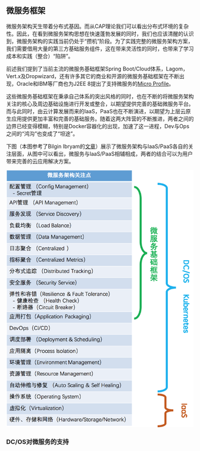 ## 微服务框架

微服务架构天生带着分布式基因。而从CAP理论我们可以看出分布式环境的复杂性。因此，在看到微服务架构思想在快速蓬勃发展的同时，我们也应该清醒的认识到，微服务架构的实践当前仍处于“攒机”阶段。为了实践完整的微服务架构方案，我们需要借用大量的第三方基础服务组件，这在带来灵活性的同时，也带来了学习成本和实践（整合）“陷阱”。

前述我们提到了当前主流的微服务基础框架Spring Boot/Cloud体系，Lagom，Vert.x及Dropwizard，还有许多其它的商业和开源的微服务基础框架在不断出现，Oracle和IBM等厂商也为J2EE 8提出了支持微服务的[Micro Profile](http://microprofile.io/)。

这些微服务基础框架在秉承自己体系的突出风格的同时，也在不断的将微服务架构关注的核心及周边基础设施进行开发或整合，以期望提供完善的基础微服务平台。而与此同时，由云计算发展而来的IaaS，PaaS也在不断演进，以期望为上层云原生应用提供更加丰富和完善的基础服务。随着这两大阵营的不断推进，两者之间的边界已经变得模糊，特别是Docker容器化的出现，加速了这一进程，Dev与Ops之间的“鸿沟”也变成了“坦途”。

下图（本图参考了Bilgin Ibryam的[文章](https://developers.redhat.com/blog/2016/12/09/spring-cloud-for-microservices-compared-to-kubernetes/)）展示了微服务架构与IaaS/PaaS各自的关注层面，从图中可以看出，微服务与IaaS/PaaS相辅相成，两者的结合可以为用户带来完善的云应用解决方案。

![](/assets/msa-tech-stacks.png)





### DC/OS对微服务的支持